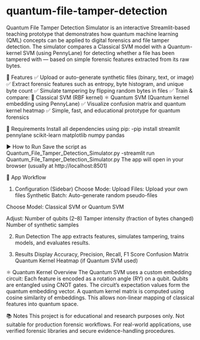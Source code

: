 # quantum-file-tamper-detection
Quantum File Tamper Detection Simulator is an interactive Streamlit-based teaching prototype that demonstrates how quantum machine learning (QML) concepts can be applied to digital forensics and file tamper detection.
The simulator compares a Classical SVM model with a Quantum-kernel SVM (using PennyLane) for detecting whether a file has been tampered with — based on simple forensic features extracted from its raw bytes.

🚀 Features
✅ Upload or auto-generate synthetic files (binary, text, or image)
✅ Extract forensic features such as entropy, byte histogram, and unique byte count
✅ Simulate tampering by flipping random bytes in files
✅ Train & compare:
 🧩 Classical SVM (RBF kernel)
 ⚛️ Quantum SVM (Quantum kernel embedding using PennyLane)
✅ Visualize confusion matrix and quantum kernel heatmap
✅ Simple, fast, and educational prototype for quantum forensics

🧰 Requirements
Install all dependencies using pip:
-pip install streamlit pennylane scikit-learn matplotlib numpy pandas

▶️ How to Run
Save the script as Quantum_File_Tamper_Detection_Simulator.py
-streamlit run Quantum_File_Tamper_Detection_Simulator.py
The app will open in your browser (usually at http://localhost:8501)

🧪 App Workflow
1. Configuration (Sidebar)
Choose Mode:
Upload Files: Upload your own files
Synthetic Batch: Auto-generate random pseudo-files

Choose Model:
Classical SVM or Quantum SVM

Adjust:
Number of qubits (2–8)
Tamper intensity (fraction of bytes changed)
Number of synthetic samples

2. Run Detection
The app extracts features, simulates tampering, trains models, and evaluates results.

3. Results Display
Accuracy, Precision, Recall, F1 Score
Confusion Matrix
Quantum Kernel Heatmap (if Quantum SVM used)

⚛️ Quantum Kernel Overview
The Quantum SVM uses a custom embedding circuit:
Each feature is encoded as a rotation angle (RY) on a qubit.
Qubits are entangled using CNOT gates.
The circuit’s expectation values form the quantum embedding vector.
A quantum kernel matrix is computed using cosine similarity of embeddings.
This allows non-linear mapping of classical features into quantum space.

📚 Notes
This project is for educational and research purposes only.
Not suitable for production forensic workflows.
For real-world applications, use verified forensic libraries and secure evidence-handling procedures.

